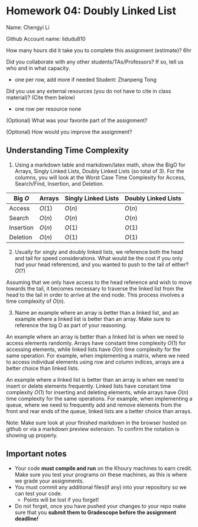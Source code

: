 # Homework 04: Doubly Linked List

Name: Chengyi Li

Github Account name: lidudu810

How many hours did it take you to complete this assignment (estimate)? 6hr

Did you collaborate with any other students/TAs/Professors? If so, tell us who and in what capacity.  
- one per row, add more if needed
Student: Zhanpeng Tong

Did you use any external resources (you do not have to cite in class material)? (Cite them below)  
- one row per resource
none

(Optional) What was your favorite part of the assignment? 

(Optional) How would you improve the assignment? 

## Understanding Time Complexity

1. Using a markdown table and markdown/latex math, show the BigO for Arrays, Singly Linked Lists, Doubly Linked Lists (so total of 3). For the columns, you will look at the Worst Case Time Complexity for Access, Search/Find,	Insertion, and Deletion.

|Big $O$ | Arrays | Singly Linked Lists | Doubly Linked Lists |
| ------ | ------ | ------------------- | ------------------- |
| Access  | $O(1)$ |	    $O(n)$	       |       $O(n)$        |
| Search  |	$O(n)$ |      $O(n)$	       |       $O(n)$        |
| Insertion| $O(n)$ |      $O(1)$	       |       $O(1)$        |
| Deletion	| $O(n)$ |	    $O(1)$	       |       $O(1)$        |

2. Usually for singly and doubly linked lists, we reference both the head and tail for speed considerations. What would be the cost if you only had your head referenced, and you wanted to push to the tail of either?  $O(?)$

Assuming that we only have access to the head reference and wish to move towards the tail, it becomes necessary to traverse the linked list from the head to the tail in order to arrive at the end node. This process involves a time complexity of $O(n)$.

3. Name an example where an array is better than a linked list, and an example where a linked list is better than an array. Make sure to reference the big O as part of your reasoning.

An example where an array is better than a linked list is when we need to access elements randomly. Arrays have constant time complexity $O(1)$ for accessing elements, while linked lists have $O(n)$ time complexity for the same operation. For example, when implementing a matrix, where we need to access individual elements using row and column indices, arrays are a better choice than linked lists.

An example where a linked list is better than an array is when we need to insert or delete elements frequently. Linked lists have constant time complexity $O(1)$ for inserting and deleting elements, while arrays have $O(n)$ time complexity for the same operations. For example, when implementing a queue, where we need to frequently add and remove elements from the front and rear ends of the queue, linked lists are a better choice than arrays. 


Note: Make sure look at your finished markdown in the browser hosted on github or via a markdown preview extension. To confirm the notation is showing up properly. 

## Important notes

* Your code **must compile and run** on the Khoury machines to earn credit. Make sure you test your programs on these machines, as this is where we grade your assignments.
* You must commit any additional files(if any) into your repository so we can test your code.
  * Points will be lost if you forget!
* Do not forget, once you have pushed your changes to your repo make sure that you **submit them to Gradescope before the assignment deadline!**

